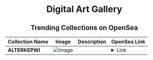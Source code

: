 <div align="center">

# Digital Art Gallery

## Trending Collections on OpenSea

| Collection Name                       | Image                                                                                     | Description                       | OpenSea Link                                                                                          |
|---------------------------------------|-------------------------------------------------------------------------------------------|-----------------------------------|--------------------------------------------------------------------------------------------------------|
| **ALTERKEPWI** | ![Image](https://i.seadn.io/s/raw/files/3de6120a3530b1b64731c94f1c4414e2.gif?w=500&auto=format?w=200&auto=format) |  | <details><summary>Link</summary>[ALTERKEPWI](https://opensea.io/collection/alterkepwi)</details> |

</div>